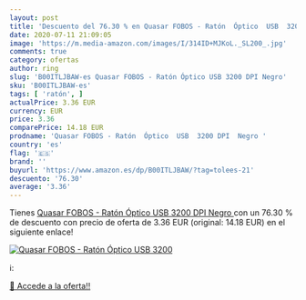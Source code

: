 ```yaml
---
layout: post
title: 'Descuento del 76.30 % en Quasar FOBOS - Ratón  Óptico  USB  3200 '
date: 2020-07-11 21:09:05
image: 'https://m.media-amazon.com/images/I/314ID+MJKoL._SL200_.jpg'
comments: true
category: ofertas
author: ring
slug: 'B00ITLJBAW-es Quasar FOBOS - Ratón Óptico USB 3200 DPI Negro'
sku: 'B00ITLJBAW-es'
tags: [ 'ratón', ]
actualPrice: 3.36 EUR
currency: EUR
price: 3.36
comparePrice: 14.18 EUR
prodname: 'Quasar FOBOS - Ratón  Óptico  USB  3200 DPI  Negro '
country: 'es'
flag: '🇪🇸'
brand: ''
buyurl: 'https://www.amazon.es/dp/B00ITLJBAW/?tag=tolees-21'
descuento: '76.30'
average: '3.36'
---
```


Tienes [Quasar FOBOS - Ratón  Óptico  USB  3200 DPI  Negro ](https://www.amazon.es/dp/B00ITLJBAW/?tag=tolees-21) con un 76.30 % de descuento con precio de oferta de 3.36 EUR (original: 14.18 EUR) en el siguiente enlace!

[![Quasar FOBOS - Ratón  Óptico  USB  3200 ](https://m.media-amazon.com/images/I/314ID+MJKoL._SL200_.jpg)](https://www.amazon.es/dp/B00ITLJBAW/?tag=tolees-21)

ℹ️:


[🛒 Accede a la oferta!!](https://www.amazon.es/dp/B00ITLJBAW/?tag=tolees-21)
